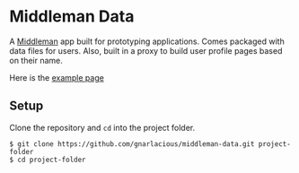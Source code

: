 # Middleman Data

A [Middleman](https://middlemanapp.com) app built for prototyping applications. Comes packaged with data files for users. Also, built in a proxy to build user profile pages based on their name.

Here is the [example page](https://gnarlacious.github.io/middleman-data)

## Setup

Clone the repository and `cd` into the project folder.

```
$ git clone https://github.com/gnarlacious/middleman-data.git project-folder
$ cd project-folder
```
